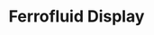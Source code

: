 ---
layout: external
title: Ferrofluid Display
visible_date: December 2021
image: awesome_ferrofluid.gif
external_url: https://olincollege.github.io/pie-2021-03/Ferrofluid/
---